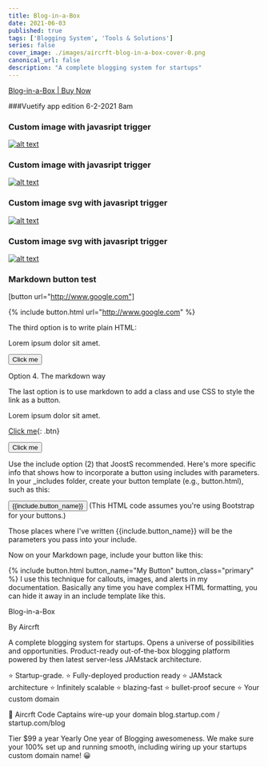 ```yaml
---
title: Blog-in-a-Box
date: 2021-06-03
published: true
tags: ['Blogging System', 'Tools & Solutions']
series: false
cover_image: ./images/aircrft-blog-in-a-box-cover-0.png
canonical_url: false
description: "A complete blogging system for startups"
---
```


<script src="https://gumroad.com/js/gumroad.js"></script>
<a class="gumroad-button" href="https://gumroad.com/l/zwIVA" target="_blank">Blog-in-a-Box | Buy Now</a>

###Vuetify app edition 6-2-2021 8am

### Custom image with javasript trigger

[![alt text
](https://raw.githubusercontent.com/aircrftdev/Aircrft-Dev-Staging-Landkit-2.0.0-beta1/cfaa64825a4469637ef300ab13dbf7bef7ab81b1/src/aircrft-brand-logo-white-600x135.png
"Blog in a Box Buy Now")
](https://gumroad.com/l/zwIVA)

### Custom image with javasript trigger

[![alt text
](https://raw.githubusercontent.com/aircrftdev/Aircrft-Dev-Staging-Landkit-2.0.0-beta1/master/src/img/buttons/button-app.png
"Blog in a Box Buy Now")
](https://gumroad.com/l/zwIVA)


### Custom image svg with javasript trigger

[![alt text
](https://raw.githubusercontent.com/aircrftdev/Aircrft-Dev-Staging-Landkit-2.0.0-beta1/cfaa64825a4469637ef300ab13dbf7bef7ab81b1/src/img/icons/magic-1.svg
"Blog in a Box Buy Now")
](https://gumroad.com/l/zwIVA)


### Custom image svg with javasript trigger

[![alt text
](https://github.com/aircrftdev/Aircrft-Dev-Staging-Landkit-2.0.0-beta1/blob/master/src/img/aircrft-brand-logo-menu-70x300.png?raw=true
"Blog in a Box Buy Now")
](https://gumroad.com/l/zwIVA)

### Markdown button test


[button url="http://www.google.com"]


{% include button.html url="http://www.google.com" %}


The third option is to write plain HTML:

Lorem ipsum dolor sit amet.

<button name="button" onclick="http://www.google.com">Click me</button>



Option 4. The markdown way

The last option is to use markdown to add a class and use CSS to style the link as a button.

Lorem ipsum dolor sit amet.

[Click me](http://www.google.com){: .btn}


<button name="button">Click me</button>


Use the include option (2) that JoostS recommended. Here's more specific info that shows how to incorporate a button using includes with parameters. In your _includes folder, create your button template (e.g., button.html), such as this:

<button type="button" class="btn btn-{{include.button_class}} active">{{include.button_name}}</button>
(This HTML code assumes you're using Bootstrap for your buttons.)

Those places where I've written {{include.button_name}} will be the parameters you pass into your include.

Now on your Markdown page, include your button like this:

{% include button.html button_name="My Button" button_class="primary" %}
I use this technique for callouts, images, and alerts in my documentation. Basically any time you have complex HTML formatting, you can hide it away in an include template like this.

Blog-in-a-Box

By  Aircrft

A complete blogging system for startups. 
Opens a universe of possibilities and opportunities. Product-ready out-of-the-box blogging platform powered by then latest server-less JAMstack architecture. 

⭐️ Startup-grade. 
⭐️ Fully-deployed production ready
⭐️ JAMstack architecture 
⭐️ Infinitely scalable
⭐️ blazing-fast
⭐️ bullet-proof secure
⭐️ Your custom domain 

💎 Aircrft Code Captains wire-up your domain blog.startup.com / startup.com/blog


Tier
$99 a year
Yearly
One year of Blogging awesomeness. We make sure your 100% set up and running smooth, including wiring up your startups custom domain name! 😀

